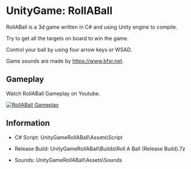 # UnityGame: RollABall

RollABall is a 3d game written in C# and using Unity engine to compile.

Try to get all the targets on board to win the game.

Control your ball by using four arrow keys or WSAD.

Game sounds are made by <https://www.bfxr.net>.

## Gameplay

Watch RollABall Gameplay on Youtube.

[![RollABall Gameplay](https://img.youtube.com/vi/j9EEmNEiDwI/0.jpg)](https://www.youtube.com/watch?v=j9EEmNEiDwI)

## Information

* C# Script:        UnityGameRollABall\Assets\Script

* Release Build:    UnityGameRollABall\Builds\Roll A Ball (Release Build).7z

* Sounds:           UnityGameRollABall\Assets\Sounds
